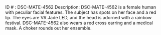 ID # : DSC-MATE-4562
Description: DSC-MATE-4562 is a female human with peculiar facial features. The subject has spots on her face and a red lip. The eyes are VR Jade LED, and the head is adorned with a rainbow festival. DSC-MATE-4562 also wears a red cross earring and a medical mask. A choker rounds out her ensemble.